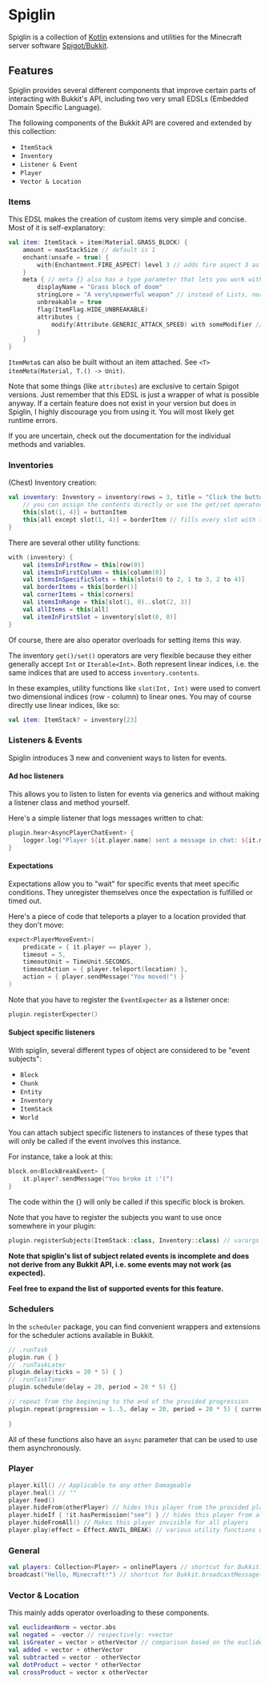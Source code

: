 # Spiglin
Spiglin is a collection of [Kotlin](https://kotlinlang.org/) extensions and utilities 
for the Minecraft server software [Spigot/Bukkit](https://www.spigotmc.org/).

## Features
Spiglin provides several different components that improve certain parts of interacting 
with Bukkit's API, including two very small EDSLs (Embedded Domain Specific Language).

The following components of the Bukkit API are covered and extended by this collection:

- `ItemStack`
- `Inventory`
- `Listener & Event`
- `Player`
- `Vector & Location`

### Items
This EDSL makes the creation of custom items very simple and concise. 
Most of it is self-explanatory:
```kotlin
val item: ItemStack = item(Material.GRASS_BLOCK) {
    amount = maxStackSize // default is 1
    enchant(unsafe = true) {
        with(Enchantment.FIRE_ASPECT) level 3 // adds fire aspect 3 as an enchantment
    }
    meta { // meta {} also has a type parameter that lets you work with more specific ItemMetas.
        displayName = "Grass block of doom"
        stringLore = "A very\npowerful weapon" // instead of Lists, normal Strings can be used with stringLore. This just delegates to the normal lore.
        unbreakable = true
        flag(ItemFlag.HIDE_UNBREAKABLE)
        attributes {
            modify(Attribute.GENERIC_ATTACK_SPEED) with someModifier // both single modifiers and Lists of modifiers work here
        }   
    }   
}
```
`ItemMeta`s can also be built without an item attached. See `<T> itemMeta(Material, T.() -> Unit)`.

Note that some things (like `attributes`) are exclusive to certain Spigot versions. Just remember that this EDSL 
is just a wrapper of what is possible anyway. If a certain feature does not exist in your version but does in Spiglin, 
I highly discourage you from using it. You will most likely get runtime errors.

If you are uncertain, check out the documentation for the individual methods and variables.

### Inventories
(Chest) Inventory creation:
```kotlin
val inventory: Inventory = inventory(rows = 3, title = "Click the button") {
    // you can assign the contents directly or use the get/set operators
    this[slot(1, 4)] = buttonItem
    this[all except slot(1, 4)] = borderItem // fills every slot with the provided item, excluding the ones speficied in "except" (also works with linear Iterable<Int>)
}
```

There are several other utility functions:
```kotlin
with (inventory) {
    val itemsInFirstRow = this[row(0)]
    val itemsInFirstColumn = this[column(0)]
    val itemsInSpecificSlots = this[slots(0 to 2, 1 to 3, 2 to 4)]
    val borderItems = this[border()]
    val cornerItems = this[corners]
    val itemsInRange = this[slot(1, 0)..slot(2, 3)]
    val allItems = this[all]
    val itemInFirstSlot = inventory[slot(0, 0)]
}
```
Of course, there are also operator overloads for setting items this way.

The inventory `get()/set()` operators are very flexible because they either generally 
accept `Int` or `Iterable<Int>`. Both represent linear indices, i.e. the same indices
that are used to access `inventory.contents`.

In these examples, utility functions like `slot(Int, Int)` were used to convert two 
dimensional indices (row - column) to linear ones. You may of course directly use 
linear indices, like so:
```kotlin
val item: ItemStack? = inventory[23]
```

### Listeners & Events
Spiglin introduces 3 new and convenient ways to listen for events.

#### Ad hoc listeners
This allows you to listen to listen for events via generics and without making a 
listener class and method yourself.

Here's a simple listener that logs messages written to chat:
```kotlin
plugin.hear<AsyncPlayerChatEvent> {
    logger.log("Player ${it.player.name} sent a message in chat: ${it.message}")
}
```

#### Expectations
Expectations allow you to "wait" for specific events that meet specific conditions.
They unregister themselves once the expectation is fulfilled or timed out.

Here's a piece of code that teleports a player to a location provided that they don't move:
```kotlin
expect<PlayerMoveEvent>(
    predicate = { it.player == player },
    timeout = 5,
    timeoutUnit = TimeUnit.SECONDS,
    timeoutAction = { player.teleport(location) },   
    action = { player.sendMessage("You moved!") }   
)
```

Note that you have to register the `EventExpecter` as a listener once:
```kotlin
plugin.registerExpecter()
```

#### Subject specific listeners
With spiglin, several different types of object are considered to be "event subjects":

- `Block`
- `Chunk`
- `Entity`
- `Inventory`
- `ItemStack`
- `World`

You can attach subject specific listeners to instances of these types that will only be 
called if the event involves this instance.

For instance, take a look at this:
```kotlin
block.on<BlockBreakEvent> {
    it.player?.sendMessage("You broke it :'(")
}
```
The code within the {} will only be called if this specific block is broken.

Note that you have to register the subjects you want to use once somewhere in your plugin:
```kotlin
plugin.registerSubjects(ItemStack::class, Inventory::class) // varargs
```

**Note that spiglin's list of subject related events is incomplete and does not
 derive from any Bukkit API,  i.e. some events may not work (as expected).**
 
 **Feel free to expand the list of supported events for this feature.**


### Schedulers
In the `scheduler` package, you can find convenient wrappers and extensions for the 
scheduler actions available in Bukkit.
```kotlin
// .runTask
plugin.run { } 
// .runTaskLater
plugin.delay(ticks = 20 * 5) { } 
// .runTaskTimer
plugin.schedule(delay = 20, period = 20 * 5) {} 

// repeat from the beginning to the end of the provided progression
plugin.repeat(progression = 1..5, delay = 20, period = 20 * 5) { current ->
    
}
```
All of these functions also have an `async` parameter that can be used to 
use them asynchronously.

### Player
```kotlin
player.kill() // Applicable to any other Damageable
player.heal() // ""
player.feed()
player.hideFrom(otherPlayer) // hides this player from the provided player. Also takes varargs or Iterable<Player>
player.hideIf { !it.hasPermission("see") } // hides this player from all players matching the given predicate
player.hideFromAll() // Makes this player invisible for all players
player.play(effect = Effect.ANVIL_BREAK) // various utility functions with default parameters for #playSound, #playNote and #playEffect
```

### General
```kotlin
val players: Collection<Player> = onlinePlayers // shortcut for Bukkit.getOnlinePlayers()
broadcast("Hello, Minecraft!") // shortcut for Bukkit.broadcastMessage(String)
```

### Vector & Location
This mainly adds operator overloading to these components.
```kotlin
val euclideanNorm = vector.abs
val negated = -vector // respectively: +vector
val isGreater = vector > otherVector // comparison based on the euclidean norm (also >=, <=, <)
val added = vector + otherVector
val subtracted = vector - otherVector
val dotProduct = vector * otherVector
val crossProduct = vector x otherVector
```